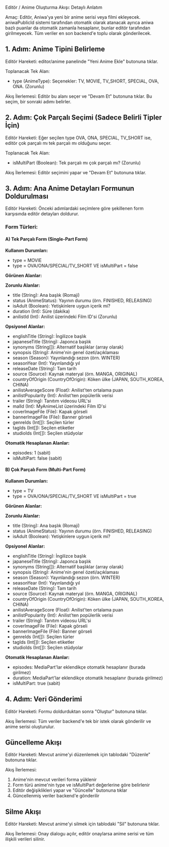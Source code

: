 Editör / Anime Oluşturma Akışı: Detaylı Anlatım

Amaç: Editör, Aniwa'ya yeni bir anime serisi veya filmi ekleyecek. aniwaPublicId sistemi tarafından otomatik olarak atanacak ayrıca aniwa bazlı puanlar da otomatik zamanla hesaplanır, bunlar editör tarafından girilmeyecek. Tüm veriler en son backend'e toplu olarak gönderilecek.

## 1. Adım: Anime Tipini Belirleme

Editör Hareketi: editor/anime panelinde "Yeni Anime Ekle" butonuna tıklar.

Toplanacak Tek Alan:
- type (AnimeType): Seçenekler: TV, MOVIE, TV_SHORT, SPECIAL, OVA, ONA. (Zorunlu)

Akış İlerlemesi: Editör bu alanı seçer ve "Devam Et" butonuna tıklar. Bu seçim, bir sonraki adımı belirler.

## 2. Adım: Çok Parçalı Seçimi (Sadece Belirli Tipler İçin)

Editör Hareketi: Eğer seçilen type OVA, ONA, SPECIAL, TV_SHORT ise, editör çok parçalı mı tek parçalı mı olduğunu seçer.

Toplanacak Tek Alan:
- isMultiPart (Boolean): Tek parçalı mı çok parçalı mı? (Zorunlu)

Akış İlerlemesi: Editör seçimini yapar ve "Devam Et" butonuna tıklar.

## 3. Adım: Ana Anime Detayları Formunun Doldurulması

Editör Hareketi: Önceki adımlardaki seçimlere göre şekillenen form karşısında editör detayları doldurur.

### Form Türleri:

#### A) Tek Parçalı Form (Single-Part Form)
**Kullanım Durumları:**
- type = MOVIE
- type = OVA/ONA/SPECIAL/TV_SHORT VE isMultiPart = false

**Görünen Alanlar:**

**Zorunlu Alanlar:**
- title (String): Ana başlık (Romaji)
- status (AnimeStatus): Yayının durumu (örn. FINISHED, RELEASING)
- isAdult (Boolean): Yetişkinlere uygun içerik mi?
- duration (Int): Süre (dakika)
- anilistId (Int): Anilist üzerindeki Film ID'si (Zorunlu)

**Opsiyonel Alanlar:**
- englishTitle (String): İngilizce başlık
- japaneseTitle (String): Japonca başlık
- synonyms (String[]): Alternatif başlıklar (array olarak)
- synopsis (String): Anime'nin genel özeti/açıklaması
- season (Season): Yayınlandığı sezon (örn. WINTER)
- seasonYear (Int): Yayınlandığı yıl
- releaseDate (String): Tam tarih
- source (Source): Kaynak materyal (örn. MANGA, ORIGINAL)
- countryOfOrigin (CountryOfOrigin): Köken ülke (JAPAN, SOUTH_KOREA, CHINA)
- anilistAverageScore (Float): Anilist'ten ortalama puan
- anilistPopularity (Int): Anilist'ten popülerlik verisi
- trailer (String): Tanıtım videosu URL'si
- malId (Int): MyAnimeList üzerindeki Film ID'si
- coverImageFile (File): Kapak görseli
- bannerImageFile (File): Banner görseli
- genreIds (Int[]): Seçilen türler
- tagIds (Int[]): Seçilen etiketler
- studioIds (Int[]): Seçilen stüdyolar

**Otomatik Hesaplanan Alanlar:**
- episodes: 1 (sabit)
- isMultiPart: false (sabit)

#### B) Çok Parçalı Form (Multi-Part Form)
**Kullanım Durumları:**
- type = TV
- type = OVA/ONA/SPECIAL/TV_SHORT VE isMultiPart = true

**Görünen Alanlar:**

**Zorunlu Alanlar:**
- title (String): Ana başlık (Romaji)
- status (AnimeStatus): Yayının durumu (örn. FINISHED, RELEASING)
- isAdult (Boolean): Yetişkinlere uygun içerik mi?

**Opsiyonel Alanlar:**
- englishTitle (String): İngilizce başlık
- japaneseTitle (String): Japonca başlık
- synonyms (String[]): Alternatif başlıklar (array olarak)
- synopsis (String): Anime'nin genel özeti/açıklaması
- season (Season): Yayınlandığı sezon (örn. WINTER)
- seasonYear (Int): Yayınlandığı yıl
- releaseDate (String): Tam tarih
- source (Source): Kaynak materyal (örn. MANGA, ORIGINAL)
- countryOfOrigin (CountryOfOrigin): Köken ülke (JAPAN, SOUTH_KOREA, CHINA)
- anilistAverageScore (Float): Anilist'ten ortalama puan
- anilistPopularity (Int): Anilist'ten popülerlik verisi
- trailer (String): Tanıtım videosu URL'si
- coverImageFile (File): Kapak görseli
- bannerImageFile (File): Banner görseli
- genreIds (Int[]): Seçilen türler
- tagIds (Int[]): Seçilen etiketler
- studioIds (Int[]): Seçilen stüdyolar

**Otomatik Hesaplanan Alanlar:**
- episodes: MediaPart'lar eklendikçe otomatik hesaplanır (burada girilmez)
- duration: MediaPart'lar eklendikçe otomatik hesaplanır (burada girilmez)
- isMultiPart: true (sabit)

## 4. Adım: Veri Gönderimi

Editör Hareketi: Formu doldurduktan sonra "Oluştur" butonuna tıklar.

Akış İlerlemesi: Tüm veriler backend'e tek bir istek olarak gönderilir ve anime serisi oluşturulur.

## Güncelleme Akışı

Editör Hareketi: Mevcut anime'yi düzenlemek için tablodaki "Düzenle" butonuna tıklar.

Akış İlerlemesi: 
1. Anime'nin mevcut verileri forma yüklenir
2. Form türü anime'nin type ve isMultiPart değerlerine göre belirlenir
3. Editör değişiklikleri yapar ve "Güncelle" butonuna tıklar
4. Güncellenmiş veriler backend'e gönderilir

## Silme Akışı

Editör Hareketi: Mevcut anime'yi silmek için tablodaki "Sil" butonuna tıklar.

Akış İlerlemesi: Onay dialogu açılır, editör onaylarsa anime serisi ve tüm ilişkili verileri silinir.